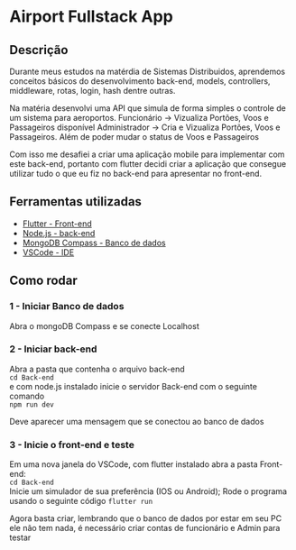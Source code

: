 # Airport Fullstack App

## Descrição
Durante meus estudos na matérdia de Sistemas Distribuidos, aprendemos conceitos básicos do desenvolvimento back-end, models, controllers, middleware, rotas, login, hash dentre outras.<br>

Na matéria desenvolvi uma API que simula de forma simples o controle de um sistema para aeroportos.
Funcionário -> Vizualiza Portões, Voos e Passageiros disponível
Administrador -> Cria e Vizualiza Portões, Voos e Passageiros. Além de poder mudar o status de Voos e Passageiros

Com isso me desafiei a criar uma aplicação mobile para implementar com este back-end, portanto com flutter decidi criar a aplicação que consegue utilizar tudo o que eu fiz no back-end para apresentar no front-end.

## Ferramentas utilizadas
- [Flutter - Front-end](https://flutter.dev/)
- [Node.js - back-end](https://nodejs.org/pt)
- [MongoDB Compass - Banco de dados](https://www.mongodb.com/)
- [VSCode - IDE]()

## Como rodar
### 1 - Iniciar Banco de dados
Abra o mongoDB Compass e se conecte Localhost

### 2 - Iniciar back-end
Abra a pasta que contenha o arquivo back-end <br>
```cd Back-end``` <br>
e com node.js instalado inicie o servidor Back-end com o seguinte comando <br>
```npm run dev``` <br>

Deve aparecer uma mensagem que se conectou ao banco de dados

### 3 - Inicie o front-end e teste
Em uma nova janela do VSCode, com flutter instalado abra a pasta Front-end:<br>
```cd Back-end``` <br>
Inicie um simulador de sua preferência (IOS ou Android);
Rode o programa usando o seguinte código
```flutter run```

Agora basta criar, lembrando que o banco de dados por estar em seu PC ele não tem nada, é necessário criar contas de funcionário e Admin para testar

